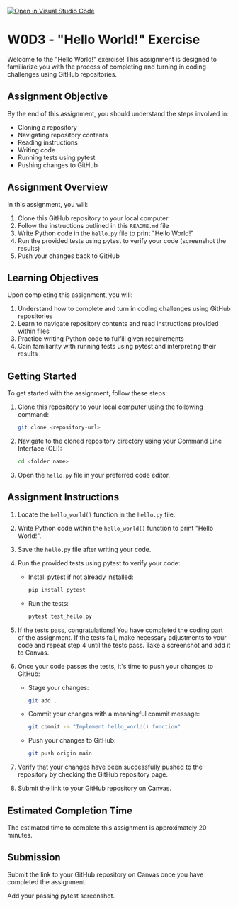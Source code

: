 [![Open in Visual Studio Code](https://classroom.github.com/assets/open-in-vscode-718a45dd9cf7e7f842a935f5ebbe5719a5e09af4491e668f4dbf3b35d5cca122.svg)](https://classroom.github.com/online_ide?assignment_repo_id=15017608&assignment_repo_type=AssignmentRepo)
# W0D3 - "Hello World!" Exercise

Welcome to the "Hello World!" exercise! This assignment is designed to familiarize you with the process of completing and turning in coding challenges using GitHub repositories.

## Assignment Objective

By the end of this assignment, you should understand the steps involved in:
- Cloning a repository
- Navigating repository contents
- Reading instructions
- Writing code
- Running tests using pytest
- Pushing changes to GitHub

## Assignment Overview

In this assignment, you will:
1. Clone this GitHub repository to your local computer
2. Follow the instructions outlined in this `README.md` file
3. Write Python code in the `hello.py` file to print "Hello World!"
4. Run the provided tests using pytest to verify your code (screenshot the results)
5. Push your changes back to GitHub

## Learning Objectives

Upon completing this assignment, you will:
1. Understand how to complete and turn in coding challenges using GitHub repositories
2. Learn to navigate repository contents and read instructions provided within files
3. Practice writing Python code to fulfill given requirements
4. Gain familiarity with running tests using pytest and interpreting their results

## Getting Started

To get started with the assignment, follow these steps:

1. Clone this repository to your local computer using the following command:
   ```bash
   git clone <repository-url>
   ```

2. Navigate to the cloned repository directory using your Command Line Interface (CLI):
   ```bash
   cd <folder name>
   ```

3. Open the `hello.py` file in your preferred code editor.

## Assignment Instructions

1. Locate the `hello_world()` function in the `hello.py` file.
2. Write Python code within the `hello_world()` function to print "Hello World!".
3. Save the `hello.py` file after writing your code.
4. Run the provided tests using pytest to verify your code:
   - Install pytest if not already installed:
     ```bash
     pip install pytest
     ```
   - Run the tests:
     ```bash
     pytest test_hello.py
     ```

5. If the tests pass, congratulations! You have completed the coding part of the assignment. If the tests fail, make necessary adjustments to your code and repeat step 4 until the tests pass. Take a screenshot and add it to Canvas.

6. Once your code passes the tests, it's time to push your changes to GitHub:
   - Stage your changes:
     ```bash
     git add .
     ```
   - Commit your changes with a meaningful commit message:
     ```bash
     git commit -m "Implement hello_world() function"
     ```
   - Push your changes to GitHub:
     ```bash
     git push origin main
     ```

7. Verify that your changes have been successfully pushed to the repository by checking the GitHub repository page.

8. Submit the link to your GitHub repository on Canvas.

## Estimated Completion Time

The estimated time to complete this assignment is approximately 20 minutes.

## Submission

Submit the link to your GitHub repository on Canvas once you have completed the assignment.

Add your passing pytest screenshot.

```
